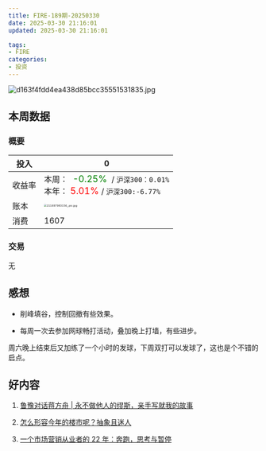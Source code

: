 ```yaml
---
title: FIRE-189期-20250330
date: 2025-03-30 21:16:01
updated: 2025-03-30 21:16:01

tags:
- FIRE
categories:
- 投资
---
```


![d163f4fdd4ea438d85bcc35551531835.jpg](https://s2.loli.net/2025/03/30/xWnELV89UepOXBS.jpg)

## 本周数据

### 概要

| 投入   |0                                                 |
| ------ | ------------------------------------------------------------ |
| 收益率 | 本周：<font color="green" size=4>  -0.25% </font> / `沪深300：0.01%`    <br />本年：<font color="red" size=4> 5.01% </font>/ `沪深300:-6.77%` |
| 账本   | <img src="https://s2.loli.net/2025/03/30/neFHJD4r8TkcRtz.jpg" alt="211697983156_.pic.jpg" style="zoom:33%;" /> |
| 消费   | 1607                                         |

### 交易
无

## 感想

* 削峰填谷，控制回撤有些效果。

* 每周一次去参加网球畅打活动，叠加晚上打墙，有些进步。

周六晚上结束后又加练了一个小时的发球，下周双打可以发球了，这也是个不错的启点。




## 好内容

1. [鲁豫对话蒋方舟 | 永不做他人的缪斯，亲手写就我的故事](https://www.xiaoyuzhoufm.com/episode/67e238d8dd11f9c8c1f0b2e8)

2. [怎么形容今年的楼市呢？抽象且迷人](https://www.xiaoyuzhoufm.com/episode/67e3cc7151d887b22900e9d9)

3. [一个市场营销从业者的 22 年：奔跑，思考与暂停](https://www.xiaoyuzhoufm.com/episode/67dbd420dd11f9c8c1ee6a67)

